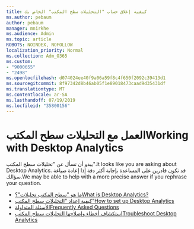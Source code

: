 ```yaml
---
title: كيفية إغلاق حساب "التحليلات سطح المكتب" الخاص بك
ms.author: pebaum
author: pebaum
manager: mnirkhe
ms.audience: Admin
ms.topic: article
ROBOTS: NOINDEX, NOFOLLOW
localization_priority: Normal
ms.collection: Adm_O365
ms.custom:
- "9000655"
- "2498"
ms.openlocfilehash: d074024ee40f9a06a59f8c4f650f2092c39413d1
ms.sourcegitcommit: 8f97342d8b46ab05f1e89018473caad9d35431df
ms.translationtype: MT
ms.contentlocale: ar-SA
ms.lasthandoff: 07/19/2019
ms.locfileid: "35800156"
---
```

# <a name="working-with-desktop-analytics"></a><span data-ttu-id="d3676-102">العمل مع التحليلات سطح المكتب</span><span class="sxs-lookup"><span data-stu-id="d3676-102">Working with Desktop Analytics</span></span>

<span data-ttu-id="d3676-103">يبدو أن تسأل عن "تحليلات سطح المكتب".</span><span class="sxs-lookup"><span data-stu-id="d3676-103">It looks like you are asking about Desktop Analytics.</span></span> <span data-ttu-id="d3676-104">قد نكون قادرين على المساعدة بإجابة أكثر دقة إذا إعادة صياغة سؤالك.</span><span class="sxs-lookup"><span data-stu-id="d3676-104">We may be able to help with a more precise answer if you rephrase your question.</span></span>

- [<span data-ttu-id="d3676-105">ما هو "سطح المكتب تحليلات"؟</span><span class="sxs-lookup"><span data-stu-id="d3676-105">What is Desktop Analytics?</span></span>](https://docs.microsoft.com/sccm/desktop-analytics/overview)
- [<span data-ttu-id="d3676-106">كيفية إعداد "التحليلات سطح المكتب"</span><span class="sxs-lookup"><span data-stu-id="d3676-106">How to set up Desktop Analytics</span></span>](https://docs.microsoft.com/sccm/desktop-analytics/set-up)
- [<span data-ttu-id="d3676-107">الأسئلة المتداولة</span><span class="sxs-lookup"><span data-stu-id="d3676-107">Frequently Asked Questions</span></span>](https://docs.microsoft.com/sccm/desktop-analytics/faq)
- [<span data-ttu-id="d3676-108">استكشاف أخطاء وإصلاحها التحليلات سطح المكتب</span><span class="sxs-lookup"><span data-stu-id="d3676-108">Troubleshoot Desktop Analytics</span></span>](https://docs.microsoft.com/sccm/desktop-analytics/troubleshooting)